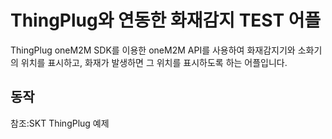 ThingPlug와 연동한 화재감지 TEST 어플
===
ThingPlug oneM2M SDK를 이용한 oneM2M API를 사용하여 화재감지기와 소화기의 위치를 표시하고,
화재가 발생하면 그 위치를 표시하도록 하는 어플입니다.

## 동작

참조:SKT ThingPlug 예제
